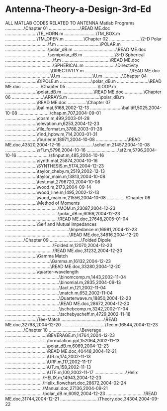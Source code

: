 # Antenna-Theory-a-Design-3rd-Ed
ALL MATLAB CODES RELATED TO ANTENNA
Matlab Programs
...............\Chapter 01
...............\..........\READ ME.doc
...............\..........\TE_HORN.m
...............\..........\TM_BOX.m
...............\..........\TM_OPEN.m
...............\Chapter 02
...............\..........\2-D Polar
...............\..........\.........\f.m
...............\..........\.........\POLAR.m
...............\..........\.........\polar_dB.m
...............\..........\.........\READ ME.doc
...............\..........\.........\semipolar_dB.m
...............\..........\3-D Spherical
...............\..........\.............\f.m
...............\..........\.............\READ ME.doc
...............\..........\.............\SPHERICAL.m
...............\..........\Directivity
...............\..........\...........\DIRECTIVITY.m
...............\..........\...........\READ ME.doc
...............\..........\...........\U.m
...............\..........\U.m
...............\Chapter 04
...............\..........\DIPOLE.m
...............\..........\polar_dB.m
...............\..........\READ ME.doc
...............\Chapter 05
...............\..........\LOOP.m
...............\..........\polar_dB.m
...............\..........\READ ME.doc
...............\Chapter 06
...............\..........\ARRAYS.m
...............\..........\polar_dB.m
...............\..........\READ ME.doc
...............\Chapter 07
...............\..........\bal.mat,5168,2002-12-13
...............\..........\bal.tiff,5025,2004-10-08
...............\..........\chap.m,707,2004-09-01
...............\..........\cosm.m,499,2003-01-28
...............\..........\elevation.m,6253,2004-12-23
...............\..........\file_format.m,3788,2003-01-28
...............\..........\find_hpbw.m,714,2003-01-31
...............\..........\fourier.m,18971,2004-10-08
...............\..........\READ ME.doc,43520,2004-12-19
...............\..........\schel.m,21457,2004-10-08
...............\..........\sf1.m,5796,2004-10-16
...............\..........\sf2.m,5796,2004-10-16
...............\..........\sfinput.m,485,2004-10-16
...............\..........\synth.mat,25874,2004-10-16
...............\..........\SYNTHESIS.m,5174,2004-12-23
...............\..........\taylor_cheby.m,2519,2002-12-13
...............\..........\taylor_main.m,13813,2004-10-08
...............\..........\test.mat,2796720,2004-10-08
...............\..........\wood.m,2173,2004-09-14
...............\..........\wood_line.m,1495,2002-12-13
...............\..........\wood_main.m,21556,2004-10-08
...............\Chapter 08
...............\..........\Method of Moments
...............\..........\.................\MOM.m,23087,2004-12-23
...............\..........\.................\polar_dB.m,6066,2004-12-23
...............\..........\.................\READ ME.doc,27648,2005-01-04
...............\..........\Self and Mutual Impedances
...............\..........\..........................\Impedance.m,16981,2004-12-23
...............\..........\..........................\READ ME.doc,34816,2004-12-20
...............\Chapter 09
...............\..........\Folded Dipole
...............\..........\.............\Folded.m,12070,2004-12-23
...............\..........\.............\READ ME.doc,31232,2004-12-20
...............\..........\Gamma Match
...............\..........\...........\Gamma.m,16132,2004-12-23
...............\..........\...........\READ ME.doc,33280,2004-12-20
...............\..........\quarter-wavelength
...............\..........\..................\binomcomp.m,1443,2002-11-04
...............\..........\..................\binomial.m,2835,2004-09-13
...............\..........\..................\fact.m,121,2002-11-04
...............\..........\..................\match.m,652,2002-11-04
...............\..........\..................\Quarterwave.m,18850,2004-12-23
...............\..........\..................\READ ME.doc,28672,2004-12-20
...............\..........\..................\tschebcomp.m,3242,2002-11-04
...............\..........\..................\tschebyscheff.m,4729,2002-11-18
...............\..........\Tee-Match
...............\..........\.........\READ ME.doc,32768,2004-12-20
...............\..........\.........\Tee.m,16544,2004-12-23
...............\Chapter 10
...............\..........\Beverage
...............\..........\........\BEVERAGE.m,14764,2004-12-23
...............\..........\........\formulation.ppt,152064,2002-11-13
...............\..........\........\polar_dB.m,6069,2004-12-23
...............\..........\........\READ ME.doc,40448,2004-12-21
...............\..........\........\UR.m,174,2002-11-13
...............\..........\........\URF.m,117,2002-11-17
...............\..........\........\UT.m,158,2002-11-13
...............\..........\........\UTF.m,100,2002-11-17
...............\..........\Helix
...............\..........\.....\HELIX.m,14943,2004-12-23
...............\..........\.....\Helix_flowchart.doc,28672,2004-02-24
...............\..........\.....\Manual.doc,27136,2004-09-21
...............\..........\.....\polar_dB.m,6092,2004-12-23
...............\..........\.....\READ ME.doc,31744,2004-12-21
...............\..........\.....\Theory.doc,34304,2004-09-22
